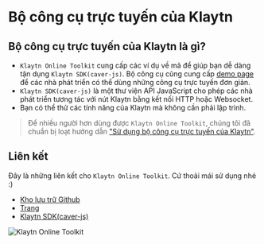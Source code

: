 # Bộ công cụ trực tuyến của Klaytn

## Bộ công cụ trực tuyến của Klaytn là gì? <a id="what-is-the-klaytn-online-toolkit"></a>

- `Klaytn Online Toolkit` cung cấp các ví dụ về mã để giúp bạn dễ dàng tận dụng `Klaytn SDK(caver-js)`. Bộ công cụ cũng cung cấp [demo page](https://toolkit.klaytn.foundation) để các nhà phát triển có thể dùng những công cụ trực tuyến đơn giản.
- `Klaytn SDK(caver-js)` là một thư viện API JavaScript cho phép các nhà phát triển tương tác với nút Klaytn bằng kết nối HTTP hoặc Websocket.
- Bạn có thể thử các tính năng của Klaytn mà không cần phải lập trình.

> Để nhiều người hơn dùng được `Klaytn Online Toolkit`, chúng tôi đã chuẩn bị loạt hướng dẫn ["Sử dụng bộ công cụ trực tuyến của Klaytn"](https://medium.com/klaytn/using-klaytn-online-toolkit-1-multisig-60399a0b0278).

## Liên kết <a id="links"></a>

Đây là những liên kết cho `Klaytn Online Toolkit`. Cứ thoải mái sử dụng nhé :)

- [Kho lưu trữ Github](https://github.com/klaytn/klaytn-online-toolkit)
- [Trang](https://toolkit.klaytn.foundation)
- [Klaytn SDK(caver-js)](../../references/sdk/caver-js/caver-js.md)

![Klaytn Online Toolkit](/img/build/tools/klaytn-online-toolkit.png)
